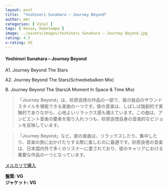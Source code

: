 ```yaml
---
layout: post
title:  "Yoshinori Sunahara – Journey Beyond"
author: mmr
categories: [ Vinyl ]
tags: [ House, Downtempo ]
image: ../assets/images/Yoshinori Sunahara – Journey Beyond.jpg
rating: 4.5
v-rating: VG
---
```


#### Yoshinori Sunahara – Journey Beyond


A1. Journey Beyond The Stars


A2. Journey Beyond The Stars(Schwebebalken Mix)


B. Journey Beyond The Stars(A Moment In Space & Time Mix)


> 「Journey Beyond」は、砂原良徳の作品の一部で、彼の独自のサウンドスタイルを堪能できる楽曲の一つです。彼の音楽は、しばしば独創的で実験的でありながら、心地よいリラックス感も備えています。この曲は、アンビエント音楽の要素を取り入れつつも、砂原良徳自身の音楽的なビジョンを反映しています。

> 「Journey Beyond」など、彼の楽曲は、リラックスしたり、集中したり、音楽の旅に出かけたりする際に楽しむのに最適です。砂原良徳の音楽は、日本国内外で多くのリスナーに愛されており、彼のキャリアにおける重要な作品の一つとなっています。


[メルカリで購入](https://jp.mercari.com/item/m82161248157)


<div class="mt-4 mb-4 d-flex align-items-center">
<strong class="mr-1">盤質: VG</strong>
</div>
<div class="mt-4 mb-4 d-flex align-items-center">
<strong class="mr-1">ジャケット: VG</strong>
</div>